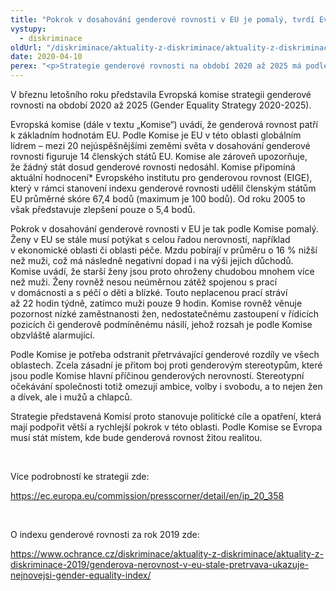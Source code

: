 ```yaml
---
title: "Pokrok v dosahování genderové rovnosti v EU je pomalý, tvrdí Evropská komise"
vystupy:
  - diskriminace
oldUrl: "/diskriminace/aktuality-z-diskriminace/aktuality-z-diskriminace-2020/pokrok-v-dosahovani-genderove-rovnosti-v-eu-je-pomaly-tvrdi-evropska-komise/"
date: 2020-04-10
perex: "<p>Strategie genderové rovnosti na období 2020 až 2025 má podle Evropské komise přispět k většímu a rychlejšímu pokroku.</p>"
---
```


<!-- imported from the old website -->

<p>V březnu letošního roku představila Evropská komise strategii genderové rovnosti na období 2020 až 2025 (Gender Equality Strategy 2020-2025). </p> <p>Evropská komise (dále v textu „Komise“) uvádí, že genderová rovnost patří k základním hodnotám EU. Podle Komise je EU v této oblasti globálním lídrem – mezi 20 nejúspěšnějšími zeměmi světa v dosahování genderové rovnosti figuruje 14 členských států EU. Komise ale zároveň upozorňuje, že žádný stát dosud genderové rovnosti nedosáhl. Komise připomíná aktuální hodnocení* Evropského institutu pro genderovou rovnost (EIGE), který v rámci stanovení indexu genderové rovnosti udělil členským státům EU průměrné skóre 67,4 bodů (maximum je 100 bodů). Od roku 2005 to však představuje zlepšení pouze o 5,4 bodů.</p> <p>Pokrok v dosahování genderové rovnosti v EU je tak podle Komise pomalý. Ženy v EU se stále musí potýkat s celou řadou nerovností, například v ekonomické oblasti či oblasti péče. Mzdu pobírají v průměru o 16 % nižší než muži, což má následně negativní dopad i na výši jejich důchodů. Komise uvádí, že starší ženy jsou proto ohroženy chudobou mnohem více než muži. Ženy rovněž nesou neúměrnou zátěž spojenou s prací v domácnosti a s péčí o děti a blízké. Touto neplacenou prací stráví až 22 hodin týdně, zatímco muži pouze 9 hodin. Komise rovněž věnuje pozornost nízké zaměstnanosti žen, nedostatečnému zastoupení v řídicích pozicích či genderově podmíněnému násilí, jehož rozsah je podle Komise obzvláště alarmující.</p> <p>Podle Komise je potřeba odstranit přetrvávající genderové rozdíly ve všech oblastech. Zcela zásadní je přitom boj proti genderovým stereotypům, které jsou podle Komise hlavní příčinou genderových nerovností. Stereotypní očekávání společnosti totiž omezují ambice, volby i svobodu, a to nejen žen a dívek, ale i mužů a chlapců. </p> <p>Strategie představená Komisí proto stanovuje politické cíle a opatření, která mají podpořit větší a rychlejší pokrok v této oblasti. Podle Komise se Evropa musí stát místem, kde bude genderová rovnost žitou realitou.</p> <p> </p> <p>Více podrobností ke strategii zde:</p> <p><a href="https://ec.europa.eu/commission/presscorner/detail/en/ip_20_358" target="_blank">https://ec.europa.eu/commission/presscorner/detail/en/ip_20_358</a></p> <p> </p> <p>O indexu genderové rovnosti za rok 2019 zde:</p> <p><a href="https://www.ochrance.cz/diskriminace/aktuality-z-diskriminace/aktuality-z-diskriminace-2019/genderova-nerovnost-v-eu-stale-pretrvava-ukazuje-nejnovejsi-gender-equality-index/">https://www.ochrance.cz/diskriminace/aktuality-z-diskriminace/aktuality-z-diskriminace-2019/genderova-nerovnost-v-eu-stale-pretrvava-ukazuje-nejnovejsi-gender-equality-index/</a></p>
